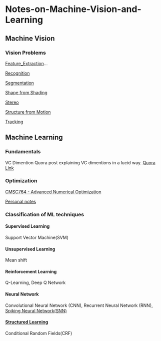 # Notes-on-Machine-Vision-and-Learning

## Machine Vision
### Vision Problems
 [Feature_Extraction](https://github.com/analogicalnexus/Notes-on-Machine-Vision-and-Learning/tree/master/classic_papers/Feature_Extraction)...

 [Recognition](https://github.com/analogicalnexus/Notes-on-Machine-Vision-and-Learning/tree/master/classic_papers/Recognition)

 [Segmentation](https://github.com/analogicalnexus/Notes-on-Machine-Vision-and-Learning/tree/master/classic_papers/Segmentation)

 [Shape from Shading](https://github.com/analogicalnexus/Notes-on-Machine-Vision-and-Learning/tree/master/classic_papers/Shape_from_Shading)

 [Stereo](https://github.com/analogicalnexus/Notes-on-Machine-Vision-and-Learning/tree/master/classic_papers/Stereo)

 [Structure from Motion](https://github.com/analogicalnexus/Notes-on-Machine-Vision-and-Learning/tree/master/classic_papers/Structure_from_Motion)

 [Tracking](https://github.com/analogicalnexus/Notes-on-Machine-Vision-and-Learning/tree/master/classic_papers/Tracking)


## Machine Learning
### Fundamentals
VC Dimention
Quora post explaining VC dimentions in a lucid way. [Quora Link](https://www.quora.com/Explain-VC-dimension-and-shattering-in-lucid-Way)
### Optimization
[CMSC764 - Advanced Numerical Optimization](https://www.cs.umd.edu/class/spring2016/cmsc764/)

[Personal notes](https://github.com/analogicalnexus/Notes-on-Machine-Vision-and-Learning/blob/master/Optimization_cheatsheet.pdf)
### Classification of ML techniques
#### Supervised Learning
Support Vector Machine(SVM)
#### Unsupervised Learning
Mean shift
#### Reinforcement Learning
Q-Learning, Deep Q Network
#### Neural Network
Convolutional Neural Network (CNN), Recurrent Neural Network (RNN),
[Spiking Neural Network(SNN)](https://github.com/analogicalnexus/Notes-on-Machine-Vision-and-Learning/blob/master/Spiking/Reference.md)
#### [Structured Learning](https://pystruct.github.io/intro.html#intro) 
Conditional Random Fields(CRF)
